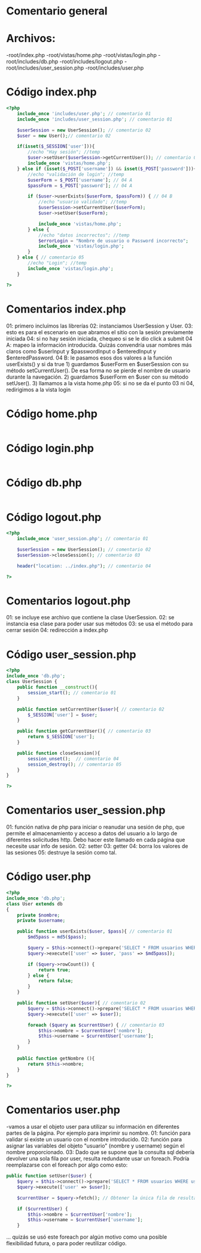# Comentario general


# Archivos:
-root/index.php
-root/vistas/home.php
-root/vistas/login.php
-root/includes/db.php
-root/includes/logout.php
-root/includes/user_session.php
-root/includes/user.php


# Código index.php
```php
<?php
    include_once 'includes/user.php'; // comentario 01
    include_once 'includes/user_session.php'; // comentario 01

    $userSession = new UserSession(); // comentario 02
    $user = new User();// comentario 02

    if(isset($_SESSION['user'])){
        //echo "Hay sesión"; //temp
        $user->setUser($userSession->getCurrentUser()); // comentario 03
        include_once 'vistas/home.php';
    } else if (isset($_POST['username']) && isset($_POST['password'])){ // comentario 04
        //echo "validación de login"; //temp
        $userForm = $_POST['username']; // 04 A
        $passForm = $_POST['password']; // 04 A

        if ($user->userExists($userForm, $passForm)) { // 04 B
            //echo "usuario validado"; //temp
            $userSession->setCurrentUser($userForm);
            $user->setUser($userForm);

            include_once 'vistas/home.php';
        } else {
            //echo "datos incorrectos"; //temp
            $errorLogin = "Nombre de usuario o Password incorrecto";
            include_once 'vistas/login.php';
        }
    } else { // comentario 05
        //echo "Login"; //temp
        include_once 'vistas/login.php';
    }

?>
```
# Comentarios index.php
01: primero incluímos las librerías
02: instanciamos UserSession y User.
03: esto es para el escenario en que abramos el sitio con la sesión previamente iniciada
04: si no hay sesión iniciada, chequeo si se le dio click a submit
    04 A: mapeo la información introducida. Quizás convendría usar nombres más claros como $userInput y $passwordInput o $enteredInput y $enteredPassword.
    04 B: le pasamos esos dos valores a la función userExists() y si da true
    1) guardamos $userForm en $userSession con su método setCurrentUser(). De esa forma no se pierde el nombre de usuario durante la navegación.
    2) guardamos $userForm en $user con su método setUser().
    3) llamamos a la vista home.php
05: si no se da el punto 03 ni 04, redirigimos a la vista login


# Código home.php
```php

```

# Código login.php
```php

```


# Código db.php
```php

```

# Código logout.php
```php
<?php
    include_once 'user_session.php'; // comentario 01

    $userSession = new UserSession(); // comentario 02
    $userSession->closeSession(); // comentario 03

    header("location: ../index.php"); // comentario 04

?>
```
# Comentarios logout.php
01: se incluye ese archivo que contiene la clase UserSession.
02: se instancia esa clase para poder usar sus métodos
03: se usa el método para cerrar sesión
04: redirección a index.php


# Código user_session.php
```php
<?php
include_once 'db.php';
class UserSession {
    public function __construct(){
        session_start(); // comentario 01
    }

    public function setCurrentUser($user){ // comentario 02
        $_SESSION['user'] = $user;
    }

    public function getCurrentUser(){ // comentario 03
        return $_SESSION['user'];
    }

    public function closeSession(){
        session_unset();  // comentario 04
        session_destroy(); // comentario 05 
    }
}

?>

```
# Comentarios user_session.php
01: función nativa de php para iniciar o reanudar una sesión de php, que permite el almacenamiento y acceso a datos del usuario a lo largo de diferentes solicitudes http. Debo hacer este llamado en cada página que necesite usar info de sesión.
02: setter
03: getter
04: borra los valores de las sesiones
05: destruye la sesión como tal.



# Código user.php
```php
<?php 
include_once 'db.php';
class User extends db
{
    private $nombre;
    private $username;

    public function userExists($user, $pass){ // comentario 01
        $md5pass = md5($pass);

        $query = $this->connect()->prepare('SELECT * FROM usuarios WHERE username = :user AND password = :pass');
        $query->execute(['user' => $user, 'pass' => $md5pass]);

        if ($query->rowCount()) {
            return true;
        } else {
            return false;
        }
    }

    public function setUser($user){ // comentario 02
        $query = $this->connect()->prepare('SELECT * FROM usuarios WHERE username = :user');
        $query->execute(['user' => $user]);

        foreach ($query as $currentUser) { // comentario 03
            $this->nombre = $currentUser['nombre'];
            $this->username = $currentUser['username'];
        }
    }
    
    public function getNombre (){
        return $this->nombre;
    }
}

?>

```

# Comentarios user.php
-vamos a usar el objeto user para utilizar su información en diferentes partes de la página. Por ejemplo para imprimir su nombre.
01: función para validar si existe un usuario con el nombre introducido.
02: función para asignar las variables del objeto "usuario" (nombre y username) según el nombre proporcionado.
03: Dado que se supone que la consulta sql debería devolver una sola fila por user, resulta redundante usar un foreach. Podría reemplazarse con el foreach por algo como esto:
```php
public function setUser($user) {
    $query = $this->connect()->prepare('SELECT * FROM usuarios WHERE username = :user');
    $query->execute(['user' => $user]);

    $currentUser = $query->fetch(); // Obtener la única fila de resultados

    if ($currentUser) {
        $this->nombre = $currentUser['nombre'];
        $this->username = $currentUser['username'];
    }
```
... quizás se usó este foreach por algún motivo como una posible flexibilidad futura, o para poder reutilizar código.

